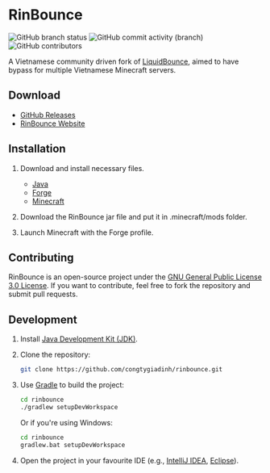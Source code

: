 # RinBounce

![GitHub branch status](https://img.shields.io/github/checks-status/congtygiadinh/rinbounce/main) ![GitHub commit activity (branch)](https://img.shields.io/github/commit-activity/w/congtygiadinh/rinbounce/main) ![GitHub contributors](https://img.shields.io/github/contributors/congtygiadinh/rinbounce)

A Vietnamese community driven fork of [LiquidBounce](https://github.com/CCBlueX/LiquidBounce/tree/legacy), aimed to have bypass for multiple Vietnamese Minecraft servers.

## Download

- [GitHub Releases](https://github.com/congtygiadinh/rinbounce/releases/latest)
- [RinBounce Website](https://rinbounce.wtf/download)

## Installation

1. Download and install necessary files.

   - [Java](https://java.com/download)
   - [Forge](https://files.minecraftforge.net/)
   - [Minecraft](https://www.minecraft.net/en-us/download)

2. Download the RinBounce jar file and put it in .minecraft/mods folder.

3. Launch Minecraft with the Forge profile.

## Contributing

RinBounce is an open-source project under the [GNU General Public License 3.0 License](https://www.gnu.org/licenses/gpl-3.0.html). If you want to contribute, feel free to fork the repository and submit pull requests.

## Development

1. Install [Java Development Kit (JDK)](https://azul.com/downloads/?package=jdk).
2. Clone the repository:

   ```bash
   git clone https://github.com/congtygiadinh/rinbounce.git
   ```

3. Use [Gradle](https://gradle.org/install/) to build the project:

   ```bash
   cd rinbounce
   ./gradlew setupDevWorkspace
   ```

   Or if you're using Windows:

    ```bash
    cd rinbounce
    gradlew.bat setupDevWorkspace
    ```

4. Open the project in your favourite IDE (e.g., [IntelliJ IDEA](https://www.jetbrains.com/idea/), [Eclipse](https://www.eclipse.org/)).

